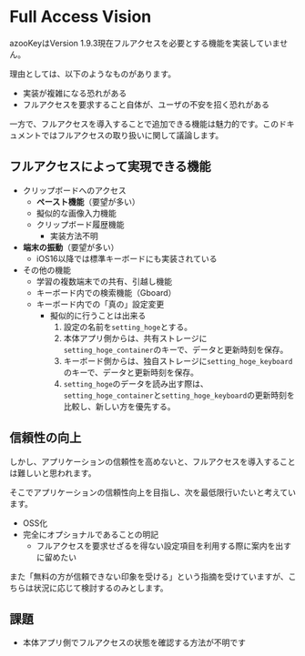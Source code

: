 # Full Access Vision

azooKeyはVersion 1.9.3現在フルアクセスを必要とする機能を実装していません。

理由としては、以下のようなものがあります。

* 実装が複雑になる恐れがある
* フルアクセスを要求すること自体が、ユーザの不安を招く恐れがある

一方で、フルアクセスを導入することで追加できる機能は魅力的です。このドキュメントではフルアクセスの取り扱いに関して議論します。

## フルアクセスによって実現できる機能

* クリップボードへのアクセス
  * **ペースト機能**（要望が多い）
  * 擬似的な画像入力機能
  * クリップボード履歴機能
    * 実装方法不明
* **端末の振動**（要望が多い）
  * iOS16以降では標準キーボードにも実装されている
* その他の機能
  * 学習の複数端末での共有、引越し機能
  * キーボード内での検索機能（Gboard）
  * キーボード内での「真の」設定変更
    * 擬似的に行うことは出来る
      1. 設定の名前を`setting_hoge`とする。
      1. 本体アプリ側からは、共有ストレージに`setting_hoge_container`のキーで、データと更新時刻を保存。
      1. キーボード側からは、独自ストレージに`setting_hoge_keyboard`のキーで、データと更新時刻を保存。
      1. `setting_hoge`のデータを読み出す際は、`setting_hoge_container`と`setting_hoge_keyboard`の更新時刻を比較し、新しい方を優先する。
  

## 信頼性の向上

しかし、アプリケーションの信頼性を高めないと、フルアクセスを導入することは難しいと思われます。

そこでアプリケーションの信頼性向上を目指し、次を最低限行いたいと考えています。

* OSS化
* 完全にオプショナルであることの明記
  * フルアクセスを要求せざるを得ない設定項目を利用する際に案内を出すに留めたい

また「無料の方が信頼できない印象を受ける」という指摘を受けていますが、こちらは状況に応じて検討するのみとします。

## 課題

* 本体アプリ側でフルアクセスの状態を確認する方法が不明です